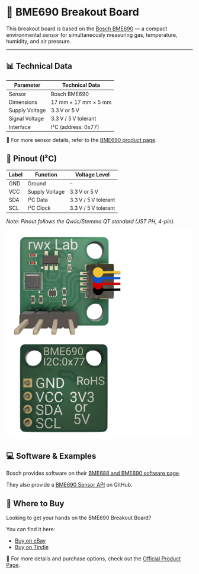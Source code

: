# 🌱 BME690 Breakout Board

This breakout board is based on the [Bosch BME690](https://www.bosch-sensortec.com/products/environmental-sensors/gas-sensors/bme690/#description) — a compact environmental sensor for simultaneously measuring gas, temperature, humidity, and air pressure.

---

## 📊 Technical Data

| Parameter         | Technical Data               |
|-------------------|------------------------------|
| Sensor            | Bosch BME690                 |
| Dimensions        | 17 mm × 17 mm × 5 mm         |
| Supply Voltage    | 3.3 V or 5 V                 |
| Signal Voltage    | 3.3 V / 5 V tolerant         |
| Interface         | I²C (address: 0x77)          |

🔗 For more sensor details, refer to the [BME690 product page](https://www.bosch-sensortec.com/products/environmental-sensors/gas-sensors/bme690/#description).

## 🔌 Pinout (I²C)

| Label | Function        | Voltage Level        |
|-------|------------------|----------------------|
| GND   | Ground           | –                    |
| VCC   | Supply Voltage   | 3.3 V or 5 V         |
| SDA   | I²C Data         | 3.3 V / 5 V tolerant |
| SCL   | I²C Clock        | 3.3 V / 5 V tolerant |

*Note: Pinout follows the Qwiic/Stemma QT standard (JST PH, 4-pin).*

![Pinout](Pinout.png)

## 💻 Software & Examples

Bosch provides software on their [BME688 and BME690 software page](https://www.bosch-sensortec.com/software-tools/software/bme688-and-bme690-software/).

They also provide a [BME690 Sensor API](https://github.com/boschsensortec/BME690_SensorAPI) on GitHub.

## 🛒 Where to Buy

Looking to get your hands on the BME690 Breakout Board?

You can find it here: 
- [Buy on eBay](https://ebay.us/m/MKWeic)
- [Buy on Tindie](https://www.tindie.com/products/rwx_lab/bme690-breakout-board/)

🔗 For more details and purchase options, check out the [Official Product Page](https://www.rwx-lab.dev/boards/bme690-breakout-board).

